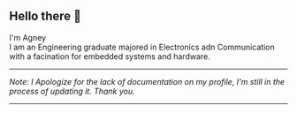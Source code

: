 ## Hello there 👋
I'm Agney<br>
I am an Engineering graduate majored in Electronics adn Communication with a facination for embedded systems and hardware.
<hr>
<i>Note: I Apologize for the lack of documentation on my profile, I'm still in the process of updating it. Thank you.</i>
<hr>
